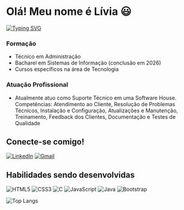 # Olá! Meu nome é Lívia 😃

[![Typing SVG](<https://readme-typing-svg.herokuapp.com/?color=fff&size=35&center=true&vCenter=true&width=1000&lines=Bem+vindo(a)+ao+meu+perfil+do+GitHub!+:%29>)](https://git.io/typing-svg)

### Formação

- Técnico em Administração
- Bacharel em Sistemas de Informação (conclusão em 2026)
- Cursos específicos na área de Tecnologia

### Atuação Profissional

- Atualmente atuo como Suporte Técnico em uma Software House. Competências: Atendimento ao Cliente, Resolução de Problemas Técnicos, Instalação e Configuração, Atualizações e Manutenção, Treinamento, Feedback dos Clientes, Documentação e Testes de Qualidade

## Conecte-se comigo!

[![LinkedIn](https://img.shields.io/badge/LinkedIn-0077B5?style=for-the-badge&logo=linkedin&logoColor=white)](https://www.linkedin.com/in/liviagomesdesouza/) [![Gmail](https://img.shields.io/badge/Gmail-333333?style=for-the-badge&logo=gmail&logoColor=red)](mailto:liviagomes30@gmail.com)

## Habilidades sendo desenvolvidas

![HTML5](https://img.shields.io/badge/HTML5-E34F26?style=for-the-badge&logo=html5&logoColor=white) ![CSS3](https://img.shields.io/badge/CSS3-1572B6?style=for-the-badge&logo=css3&logoColor=white) ![C](https://img.shields.io/badge/C-00599C?style=for-the-badge&logo=c&logoColor=white) ![JavaScript](https://img.shields.io/badge/JavaScript-F7DF1E?style=for-the-badge&logo=javascript&logoColor=black) ![Java](https://img.shields.io/badge/java-%23ED8B00.svg?style=for-the-badge&logo=openjdk&logoColor=white) ![Bootstrap](https://img.shields.io/badge/-boostrap-0D1117?style=for-the-badge&logo=bootstrap&labelColor=0D1117)

![Top Langs](https://github-readme-stats-git-masterrstaa-rickstaa.vercel.app/api/top-langs/?username=liviagomes30&bg_color=000&border_color=30A3DC&title_color=E94D5F&text_color=FFF)
